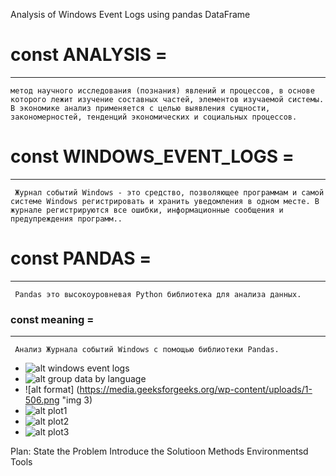 Analysis of Windows Event Logs using pandas DataFrame


# const ANALYSIS =
---
`метод научного исследования (познания) явлений и процессов, в основе которого лежит изучение составных частей, элементов изучаемой системы. В экономике анализ применяется с целью выявления сущности, закономерностей, тенденций экономических и социальных процессов.`

# const WINDOWS_EVENT_LOGS = 
---
  ` Журнал событий Windows - это средство, позволяющее программам и самой системе Windows регистрировать и хранить уведомления в одном месте. В журнале регистрируются все ошибки, информационные сообщения и предупреждения программ..`

# const PANDAS = 
---
` Pandas это высокоуровневая Python библиотека для анализа данных.`

### const meaning =
---
` Aнализ Журналa событий Windows с помощью библиотеки Pandas.`


* ![alt windows event logs](https://i0.wp.com/3.404content.com/1/59/D3/1551408486412191672/fullsize.png "img 1")
* ![alt group data by language](https://pandas.pydata.org/pandas-docs/stable/_images/scatter_plot_repeated.png "img 2")
* ![alt format] (https://media.geeksforgeeks.org/wp-content/uploads/1-506.png "img 3)
* ![alt plot1](https://pandas.pydata.org/pandas-docs/stable/_images/area_plot_stacked.png "img 3")
* ![alt plot2](https://pandas.pydata.org/pandas-docs/stable/_images/hexbin_plot_agg.png "img 4")
* ![alt plot3](https://pandas.pydata.org/pandas-docs/stable/_images/area_plot_stacked.png "img 5")

Plan:
State the Problem 
  Introduce the Solutioon
  Methods
  Environmentsd
Tools
